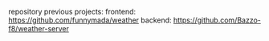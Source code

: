 repository previous projects:
frontend: https://github.com/funnymada/weather
backend: https://github.com/Bazzo-f8/weather-server
